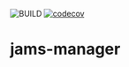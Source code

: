 ![BUILD](https://github.com/BorsaTeam/jams-manager/workflows/BUILD/badge.svg?branch=master)
[![codecov](https://codecov.io/gh/kaduartur/jams-manager/branch/master/graph/badge.svg)](https://codecov.io/gh/kaduartur/jams-manager)
# jams-manager

